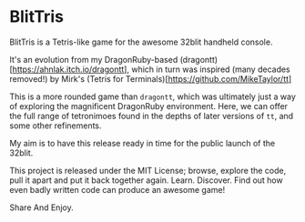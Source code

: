 BlitTris
========

BlitTris is a Tetris-like game for the awesome 32blit handheld console.

It's an evolution from my DragonRuby-based (dragontt)[https://ahnlak.itch.io/dragontt],
which in turn was inspired (many decades removed!) by Mirk's (Tetris for Terminals)[https://github.com/MikeTaylor/tt]

This is a more rounded game than `dragontt`, which was ultimately just a way
of exploring the magnificent DragonRuby environment. Here, we can offer the
full range of tetronimoes found in the depths of later versions of `tt`, and
some other refinements.

My aim is to have this release ready in time for the public launch of the 32blit.

This project is released under the MIT License; browse, explore the code, pull
it apart and put it back together again. Learn. Discover. Find out how even
badly written code can produce an awesome game!

Share And Enjoy.